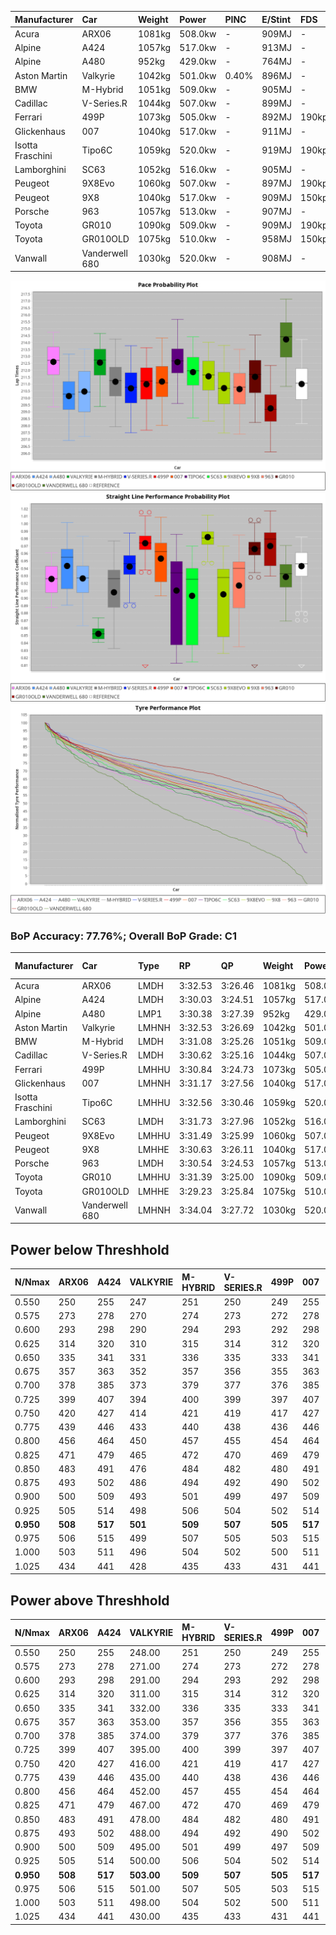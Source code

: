 | Manufacturer     | Car            | Weight | Power   | PINC    | E/Stint | FDS     |
|:-|:-|:-|:-|:-|:-|:-|
| Acura            | ARX06          | 1081kg | 508.0kw |    -    | 909MJ   |    -    |
| Alpine           | A424           | 1057kg | 517.0kw |    -    | 913MJ   |    -    |
| Alpine           | A480           | 952kg  | 429.0kw |    -    | 764MJ   |    -    |
| Aston Martin     | Valkyrie       | 1042kg | 501.0kw | 0.40%   | 896MJ   |    -    |
| BMW              | M-Hybrid       | 1051kg | 509.0kw |    -    | 905MJ   |    -    |
| Cadillac         | V-Series.R     | 1044kg | 507.0kw |    -    | 899MJ   |    -    |
| Ferrari          | 499P           | 1073kg | 505.0kw |    -    | 892MJ   | 190kph  |
| Glickenhaus      | 007            | 1040kg | 517.0kw |    -    | 911MJ   |    -    |
| Isotta Fraschini | Tipo6C         | 1059kg | 520.0kw |    -    | 919MJ   | 190kph  |
| Lamborghini      | SC63           | 1052kg | 516.0kw |    -    | 905MJ   |    -    |
| Peugeot          | 9X8Evo         | 1060kg | 507.0kw |    -    | 897MJ   | 190kph  |
| Peugeot          | 9X8            | 1040kg | 517.0kw |    -    | 909MJ   | 150kph  |
| Porsche          | 963            | 1057kg | 513.0kw |    -    | 907MJ   |    -    |
| Toyota           | GR010          | 1090kg | 509.0kw |    -    | 909MJ   | 190kph  |
| Toyota           | GR010OLD       | 1075kg | 510.0kw |    -    | 958MJ   | 150kph  |
| Vanwall          | Vanderwell 680 | 1030kg | 520.0kw |    -    | 908MJ   |    -    |

![PACECHART](./IMG/ACOMETHOD.png)
![STRAIGHTLINEPERFORMANCECHART](./IMG/ACOMETHOD_sp.png)
![TYREPERFORMANCECHART](./IMG/ACOMETHOD_tw.png)

### BoP Accuracy: 77.76%; Overall BoP Grade: C1
| Manufacturer     | Car            | Type  | RP      | QP      | Weight | Power¹  | Threshhold | PINC    | Power²   | E/Stint | AVG Vmax  | FDS     | RDLC | L/Stint | BOP-Grade | Model Accuracy | Model Points | Match%  | SimDiff |
|:-|:-|:-|:-|:-|:-|:-|:-|:-|:-|:-|:-|:-|:-|:-|:-|:-|:-|:-|:-|
| Acura            | ARX06          | LMDH  | 3:32.53 | 3:26.46 | 1081kg | 508.0kw | 210.0kph   |    -    | 508.00kw |  909MJ  | 319.20kph |    -    | 0.99 | 12      | +D1       | 100.00%        | 996          | 69.54%  | #       |
| Alpine           | A424           | LMDH  | 3:30.03 | 3:24.51 | 1057kg | 517.0kw | 210.0kph   |    -    | 517.00kw |  913MJ  | 324.55kph |    -    | 1.01 | 12      | -C2       | 99.58%         | 1429         | 70.07%  | #       |
| Alpine           | A480           | LMP1  | 3:30.38 | 3:27.39 |  952kg | 429.0kw | 210.0kph   |    -    | 429.00kw |  764MJ  | 318.84kph |    -    | 0.98 | 11      | -B2       | 94.94%         | 1689         | 81.20%  | +0.23   |
| Aston Martin     | Valkyrie       | LMHNH | 3:32.53 | 3:26.69 | 1042kg | 501.0kw | 210.0kph   | 0.40%   | 503.00kw |  896MJ  | 307.66kph |    -    | 1.05 | 12      | +E2       | 100.00%        | 247          | 52.66%  | #       |
| BMW              | M-Hybrid       | LMDH  | 3:31.08 | 3:25.26 | 1051kg | 509.0kw | 210.0kph   |    -    | 509.00kw |  905MJ  | 317.82kph |    -    | 1.03 | 12      | ~A1       | 99.97%         | 2912         | 97.61%  | #       |
| Cadillac         | V-Series.R     | LMDH  | 3:30.62 | 3:25.16 | 1044kg | 507.0kw | 210.0kph   |    -    | 507.00kw |  899MJ  | 322.23kph |    -    | 1.03 | 12      | -B1       | 99.49%         | 5225         | 85.61%  | #       |
| Ferrari          | 499P           | LMHHU | 3:30.84 | 3:24.73 | 1073kg | 505.0kw | 210.0kph   |    -    | 505.00kw |  892MJ  | 326.23kph | 190kph  | 1.03 | 12      | -B1       | 100.00%        | 5378         | 86.41%  | #       |
| Glickenhaus      | 007            | LMHNH | 3:31.17 | 3:27.56 | 1040kg | 517.0kw | 210.0kph   |    -    | 517.00kw |  911MJ  | 327.19kph |    -    | 0.96 | 12      | ~A1       | 93.90%         | 2170         | 100.00% | +1.69   |
| Isotta Fraschini | Tipo6C         | LMHHU | 3:32.56 | 3:30.46 | 1059kg | 520.0kw | 210.0kph   |    -    | 520.00kw |  919MJ  | 319.03kph | 190kph  | 1.07 | 12      | +E2       | 100.00%        | 132          | 50.06%  | +1.44   |
| Lamborghini      | SC63           | LMDH  | 3:31.73 | 3:27.96 | 1052kg | 516.0kw | 210.0kph   |    -    | 516.00kw |  905MJ  | 317.73kph |    -    | 1.06 | 12      | +A2       | 100.00%        | 784          | 95.00%  | +1.35   |
| Peugeot          | 9X8Evo         | LMHHU | 3:31.49 | 3:25.99 | 1060kg | 507.0kw | 210.0kph   |    -    | 507.00kw |  897MJ  | 329.40kph | 190kph  | 1.00 | 12      | ~A1       | 100.00%        | 1459         | 97.28%  | #       |
| Peugeot          | 9X8            | LMHHE | 3:30.63 | 3:26.11 | 1040kg | 517.0kw | 210.0kph   |    -    | 517.00kw |  909MJ  | 318.85kph | 150kph  | 1.04 | 12      | -B1       | 99.18%         | 4817         | 86.05%  | -0.31   |
| Porsche          | 963            | LMDH  | 3:30.54 | 3:24.53 | 1057kg | 513.0kw | 210.0kph   |    -    | 513.00kw |  907MJ  | 319.54kph |    -    | 1.02 | 12      | -B2       | 99.92%         | 14207        | 80.98%  | #       |
| Toyota           | GR010          | LMHHU | 3:31.39 | 3:25.00 | 1090kg | 509.0kw | 210.0kph   |    -    | 509.00kw |  909MJ  | 323.58kph | 190kph  | 1.00 | 12      | ~A1       | 99.86%         | 4280         | 99.73%  | #       |
| Toyota           | GR010OLD       | LMHHE | 3:29.23 | 3:25.84 | 1075kg | 510.0kw | 210.0kph   |    -    | 510.00kw |  958MJ  | 327.30kph | 150kph  | 1.02 | 12      | -Ω1       | 99.46%         | 925          | 49.05%  | +2.17   |
| Vanwall          | Vanderwell 680 | LMHNH | 3:34.04 | 3:27.72 | 1030kg | 520.0kw | 210.0kph   |    -    | 520.00kw |  908MJ  | 323.80kph |    -    | 1.02 | 12      | +Ω1       | 95.82%         | 642          | 42.90%  | +0.42   |

## Power below Threshhold
| N/Nmax    | ARX06   | A424    | VALKYRIE | M-HYBRID | V-SERIES.R | 499P    | 007     | TIPO6C  | SC63    | 9X8EVO  | 9X8     | 963     | GR010   | GR010OLD | VANDERWELL 680 | ​     | RPM      | A480    |
|:-|:-|:-|:-|:-|:-|:-|:-|:-|:-|:-|:-|:-|:-|:-|:-|:-|:-|:-|
|  0.550    |  250    |  255    |  247     |  251     |  250       |  249    |  255    |  256    |  254    |  250    |  255    |  253    |  251    |  251     |  256           |  ​    |   --     |   -     |
|  0.575    |  273    |  278    |  270     |  274     |  273       |  272    |  278    |  279    |  277    |  273    |  278    |  276    |  274    |  274     |  279           |  ​    |   --     |   -     |
|  0.600    |  293    |  298    |  290     |  294     |  293       |  292    |  298    |  300    |  298    |  293    |  298    |  296    |  294    |  295     |  300           |  ​    |   --     |   -     |
|  0.625    |  314    |  320    |  310     |  315     |  314       |  312    |  320    |  322    |  319    |  314    |  320    |  317    |  315    |  316     |  322           |  ​    |   --     |   -     |
|  0.650    |  335    |  341    |  331     |  336     |  335       |  333    |  341    |  343    |  340    |  335    |  341    |  338    |  336    |  337     |  343           |  ​    |   --     |   -     |
|  0.675    |  357    |  363    |  352     |  357     |  356       |  355    |  363    |  365    |  362    |  356    |  363    |  360    |  357    |  358     |  365           |  ​    |   --     |   -     |
|  0.700    |  378    |  385    |  373     |  379     |  377       |  376    |  385    |  387    |  384    |  377    |  385    |  382    |  379    |  380     |  387           |  ​    |   --     |   -     |
|  0.725    |  399    |  407    |  394     |  400     |  399       |  397    |  407    |  409    |  406    |  399    |  407    |  403    |  400    |  401     |  409           |  ​    |   --     |   -     |
|  0.750    |  420    |  427    |  414     |  421     |  419       |  417    |  427    |  430    |  427    |  419    |  427    |  424    |  421    |  422     |  430           |  ​    |   --     |   -     |
|  0.775    |  439    |  446    |  433     |  440     |  438       |  436    |  446    |  449    |  446    |  438    |  446    |  443    |  440    |  441     |  449           |  ​    |  5000    |  252    |
|  0.800    |  456    |  464    |  450     |  457     |  455       |  454    |  464    |  467    |  463    |  455    |  464    |  461    |  457    |  458     |  467           |  ​    |  5500    |  297    |
|  0.825    |  471    |  479    |  465     |  472     |  470       |  469    |  479    |  482    |  478    |  470    |  479    |  476    |  472    |  473     |  482           |  ​    |  6000    |  332    |
|  0.850    |  483    |  491    |  476     |  484     |  482       |  480    |  491    |  494    |  490    |  482    |  491    |  487    |  484    |  485     |  494           |  ​    |  6500    |  375    |
|  0.875    |  493    |  502    |  486     |  494     |  492       |  490    |  502    |  505    |  501    |  492    |  502    |  498    |  494    |  495     |  505           |  ​    |  7000    |  419    |
|  0.900    |  500    |  509    |  493     |  501     |  499       |  497    |  509    |  512    |  508    |  499    |  509    |  505    |  501    |  502     |  512           |  ​    |  7500    |  430    |
|  0.925    |  505    |  514    |  498     |  506     |  504       |  502    |  514    |  517    |  513    |  504    |  514    |  510    |  506    |  507     |  517           |  ​    |  8000    |  426    |
| **0.950** | **508** | **517** | **501**  | **509**  | **507**    | **505** | **517** | **520** | **516** | **507** | **517** | **513** | **509** | **510**  | **520**        | **​** | **8500** | **429** |
|  0.975    |  506    |  515    |  499     |  507     |  505       |  503    |  515    |  518    |  514    |  505    |  515    |  511    |  507    |  508     |  518           |  ​    |  9000    |  214    |
|  1.000    |  503    |  511    |  496     |  504     |  502       |  500    |  511    |  514    |  510    |  502    |  511    |  507    |  504    |  505     |  514           |  ​    |   --     |   -     |
|  1.025    |  434    |  441    |  428     |  435     |  433       |  431    |  441    |  444    |  441    |  433    |  441    |  438    |  435    |  436     |  444           |  ​    |   --     |   -     |

## Power above Threshhold
| N/Nmax    | ARX06   | A424    | VALKYRIE   | M-HYBRID | V-SERIES.R | 499P    | 007     | TIPO6C  | SC63    | 9X8EVO  | 9X8     | 963     | GR010   | GR010OLD | VANDERWELL 680 | ​     | RPM      | A480    |
|:-|:-|:-|:-|:-|:-|:-|:-|:-|:-|:-|:-|:-|:-|:-|:-|:-|:-|:-|
|  0.550    |  250    |  255    |  248.00    |  251     |  250       |  249    |  255    |  256    |  254    |  250    |  255    |  253    |  251    |  251     |  256           |  ​    |   --     |   -     |
|  0.575    |  273    |  278    |  271.00    |  274     |  273       |  272    |  278    |  279    |  277    |  273    |  278    |  276    |  274    |  274     |  279           |  ​    |   --     |   -     |
|  0.600    |  293    |  298    |  291.00    |  294     |  293       |  292    |  298    |  300    |  298    |  293    |  298    |  296    |  294    |  295     |  300           |  ​    |   --     |   -     |
|  0.625    |  314    |  320    |  311.00    |  315     |  314       |  312    |  320    |  322    |  319    |  314    |  320    |  317    |  315    |  316     |  322           |  ​    |   --     |   -     |
|  0.650    |  335    |  341    |  332.00    |  336     |  335       |  333    |  341    |  343    |  340    |  335    |  341    |  338    |  336    |  337     |  343           |  ​    |   --     |   -     |
|  0.675    |  357    |  363    |  353.00    |  357     |  356       |  355    |  363    |  365    |  362    |  356    |  363    |  360    |  357    |  358     |  365           |  ​    |   --     |   -     |
|  0.700    |  378    |  385    |  374.00    |  379     |  377       |  376    |  385    |  387    |  384    |  377    |  385    |  382    |  379    |  380     |  387           |  ​    |   --     |   -     |
|  0.725    |  399    |  407    |  395.00    |  400     |  399       |  397    |  407    |  409    |  406    |  399    |  407    |  403    |  400    |  401     |  409           |  ​    |   --     |   -     |
|  0.750    |  420    |  427    |  416.00    |  421     |  419       |  417    |  427    |  430    |  427    |  419    |  427    |  424    |  421    |  422     |  430           |  ​    |   --     |   -     |
|  0.775    |  439    |  446    |  435.00    |  440     |  438       |  436    |  446    |  449    |  446    |  438    |  446    |  443    |  440    |  441     |  449           |  ​    |  5000    |  252    |
|  0.800    |  456    |  464    |  452.00    |  457     |  455       |  454    |  464    |  467    |  463    |  455    |  464    |  461    |  457    |  458     |  467           |  ​    |  5500    |  297    |
|  0.825    |  471    |  479    |  467.00    |  472     |  470       |  469    |  479    |  482    |  478    |  470    |  479    |  476    |  472    |  473     |  482           |  ​    |  6000    |  332    |
|  0.850    |  483    |  491    |  478.00    |  484     |  482       |  480    |  491    |  494    |  490    |  482    |  491    |  487    |  484    |  485     |  494           |  ​    |  6500    |  375    |
|  0.875    |  493    |  502    |  488.00    |  494     |  492       |  490    |  502    |  505    |  501    |  492    |  502    |  498    |  494    |  495     |  505           |  ​    |  7000    |  419    |
|  0.900    |  500    |  509    |  495.00    |  501     |  499       |  497    |  509    |  512    |  508    |  499    |  509    |  505    |  501    |  502     |  512           |  ​    |  7500    |  430    |
|  0.925    |  505    |  514    |  500.00    |  506     |  504       |  502    |  514    |  517    |  513    |  504    |  514    |  510    |  506    |  507     |  517           |  ​    |  8000    |  426    |
| **0.950** | **508** | **517** | **503.00** | **509**  | **507**    | **505** | **517** | **520** | **516** | **507** | **517** | **513** | **509** | **510**  | **520**        | **​** | **8500** | **429** |
|  0.975    |  506    |  515    |  501.00    |  507     |  505       |  503    |  515    |  518    |  514    |  505    |  515    |  511    |  507    |  508     |  518           |  ​    |  9000    |  214    |
|  1.000    |  503    |  511    |  498.00    |  504     |  502       |  500    |  511    |  514    |  510    |  502    |  511    |  507    |  504    |  505     |  514           |  ​    |   --     |   -     |
|  1.025    |  434    |  441    |  430.00    |  435     |  433       |  431    |  441    |  444    |  441    |  433    |  441    |  438    |  435    |  436     |  444           |  ​    |   --     |   -     |
